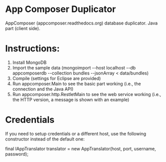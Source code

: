 App Composer Duplicator
=======================

AppComposer (appcomposer.readthedocs.org) database duplicator. Java part (client side).

Instructions:
=============

 1. Install MongoDB
 2. Import the sample data (mongoimport --host localhost --db appcomposerdb --collection bundles --jsonArray < data/bundles)
 3. Compile (settings for Eclipse are provided)
 4. Run appcomposer.Main to see the basic part working (i.e., the connection and the Java API)
 5. Run appcomposer.http.RestletMain to see the web service working (i.e., the HTTP version, a message is shown with an example)

Credentials
===========

If you need to setup credentials or a different host, use the following constructor instead of the default one:

   final IAppTranslator translator = new AppTranslator(host, port, username, password);
